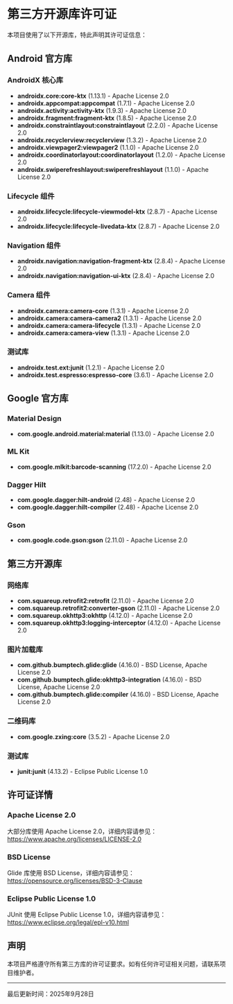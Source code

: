 # 第三方开源库许可证

本项目使用了以下开源库，特此声明其许可证信息：

## Android 官方库

### AndroidX 核心库
- **androidx.core:core-ktx** (1.13.1) - Apache License 2.0
- **androidx.appcompat:appcompat** (1.7.1) - Apache License 2.0
- **androidx.activity:activity-ktx** (1.9.3) - Apache License 2.0
- **androidx.fragment:fragment-ktx** (1.8.5) - Apache License 2.0
- **androidx.constraintlayout:constraintlayout** (2.2.0) - Apache License 2.0
- **androidx.recyclerview:recyclerview** (1.3.2) - Apache License 2.0
- **androidx.viewpager2:viewpager2** (1.1.0) - Apache License 2.0
- **androidx.coordinatorlayout:coordinatorlayout** (1.2.0) - Apache License 2.0
- **androidx.swiperefreshlayout:swiperefreshlayout** (1.1.0) - Apache License 2.0

### Lifecycle 组件
- **androidx.lifecycle:lifecycle-viewmodel-ktx** (2.8.7) - Apache License 2.0
- **androidx.lifecycle:lifecycle-livedata-ktx** (2.8.7) - Apache License 2.0

### Navigation 组件
- **androidx.navigation:navigation-fragment-ktx** (2.8.4) - Apache License 2.0
- **androidx.navigation:navigation-ui-ktx** (2.8.4) - Apache License 2.0

### Camera 组件
- **androidx.camera:camera-core** (1.3.1) - Apache License 2.0
- **androidx.camera:camera-camera2** (1.3.1) - Apache License 2.0
- **androidx.camera:camera-lifecycle** (1.3.1) - Apache License 2.0
- **androidx.camera:camera-view** (1.3.1) - Apache License 2.0

### 测试库
- **androidx.test.ext:junit** (1.2.1) - Apache License 2.0
- **androidx.test.espresso:espresso-core** (3.6.1) - Apache License 2.0

## Google 官方库

### Material Design
- **com.google.android.material:material** (1.13.0) - Apache License 2.0

### ML Kit
- **com.google.mlkit:barcode-scanning** (17.2.0) - Apache License 2.0

### Dagger Hilt
- **com.google.dagger:hilt-android** (2.48) - Apache License 2.0
- **com.google.dagger:hilt-compiler** (2.48) - Apache License 2.0

### Gson
- **com.google.code.gson:gson** (2.11.0) - Apache License 2.0

## 第三方开源库

### 网络库
- **com.squareup.retrofit2:retrofit** (2.11.0) - Apache License 2.0
- **com.squareup.retrofit2:converter-gson** (2.11.0) - Apache License 2.0
- **com.squareup.okhttp3:okhttp** (4.12.0) - Apache License 2.0
- **com.squareup.okhttp3:logging-interceptor** (4.12.0) - Apache License 2.0

### 图片加载库
- **com.github.bumptech.glide:glide** (4.16.0) - BSD License, Apache License 2.0
- **com.github.bumptech.glide:okhttp3-integration** (4.16.0) - BSD License, Apache License 2.0
- **com.github.bumptech.glide:compiler** (4.16.0) - BSD License, Apache License 2.0

### 二维码库
- **com.google.zxing:core** (3.5.2) - Apache License 2.0

### 测试库
- **junit:junit** (4.13.2) - Eclipse Public License 1.0

## 许可证详情

### Apache License 2.0
大部分库使用 Apache License 2.0，详细内容请参见：
https://www.apache.org/licenses/LICENSE-2.0

### BSD License
Glide 库使用 BSD License，详细内容请参见：
https://opensource.org/licenses/BSD-3-Clause

### Eclipse Public License 1.0
JUnit 使用 Eclipse Public License 1.0，详细内容请参见：
https://www.eclipse.org/legal/epl-v10.html

## 声明

本项目严格遵守所有第三方库的许可证要求。如有任何许可证相关问题，请联系项目维护者。

---

最后更新时间：2025年9月28日